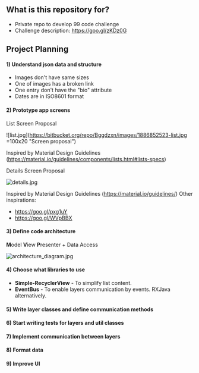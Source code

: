 ## What is this repository for? ##

* Private repo to develop 99 code challenge
* Challenge description: https://goo.gl/zKDz0G

## Project Planning ##

#### 1) Understand json data and structure ####
* Images don't have same sizes
* One of images has a broken link
* One entry don't have the "bio" attribute
* Dates are in ISO8601 format

#### 2) Prototype app screens ####
List Screen Proposal

![list.jpg](https://bitbucket.org/repo/Bggdzxn/images/1886852523-list.jpg =100x20 "Screen proposal")


Inspired by Material Design Guidelines (https://material.io/guidelines/components/lists.html#lists-specs)


Details Screen Proposal

![details.jpg](https://bitbucket.org/repo/Bggdzxn/images/1467426949-details.jpg)

Inspired by Material Design Guidelines (https://material.io/guidelines/)
Other inspirations:
* https://goo.gl/pxg1uY
* https://goo.gl/WVpBBX


#### 3) Define code architecture ####
**M**odel  **V**iew  **P**resenter + Data Access

![architecture_diagram.jpg](https://bitbucket.org/repo/Bggdzxn/images/3527184124-architecture_diagram.jpg)


#### 4) Choose what libraries to use ####
* **Simple-RecyclerView** - To simplify list content.
* **EventBus** - To enable layers communication by events. RXJava alternatively.



#### 5) Write layer classes and define communication methods ####
#### 6) Start writing tests for layers and util classes ####
#### 7) Implement communication between layers ####
#### 8) Format data ####
#### 9) Improve UI ####